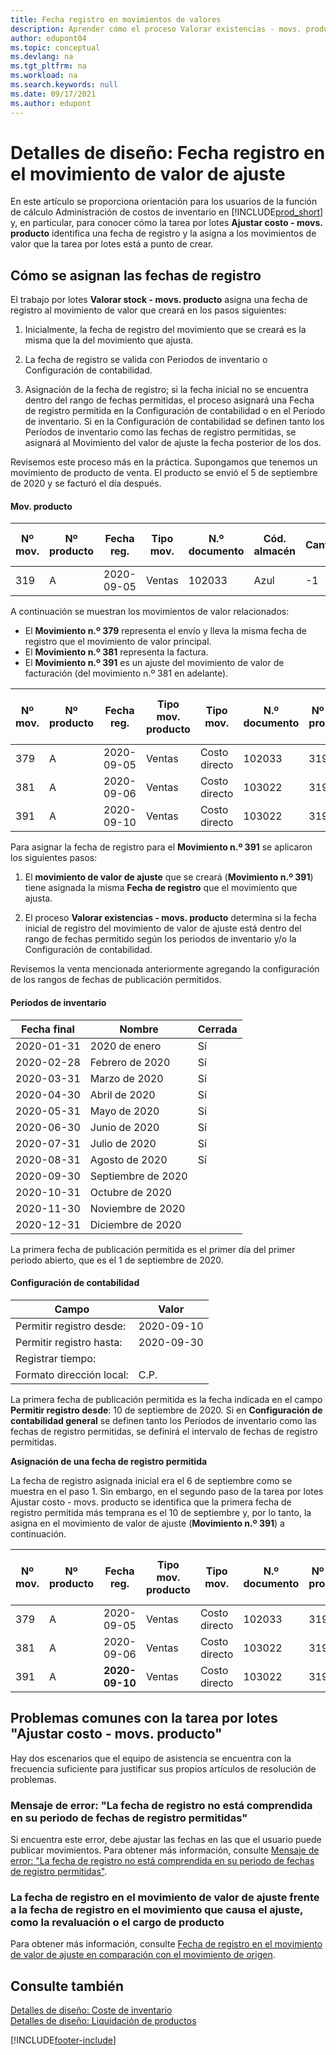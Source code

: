 ```yaml
---
title: Fecha registro en movimientos de valores
description: Aprender cómo el proceso Valorar existencias - movs. producto identifica y asigna una fecha de registro a los movimientos de valor que creará.
author: edupont04
ms.topic: conceptual
ms.devlang: na
ms.tgt_pltfrm: na
ms.workload: na
ms.search.keywords: null
ms.date: 09/17/2021
ms.author: edupont
---
```

# <a name="design-details-posting-date-on-adjustment-value-entry"></a><a name="design-details-posting-date-on-adjustment-value-entry"></a><a name="design-details-posting-date-on-adjustment-value-entry"></a>Detalles de diseño: Fecha registro en el movimiento de valor de ajuste

En este artículo se proporciona orientación para los usuarios de la función de cálculo Administración de costos de inventario en [!INCLUDE[prod_short](includes/prod_short.md)] y, en particular, para conocer cómo la tarea por lotes **Ajustar costo - movs. producto** identifica una fecha de registro y la asigna a los movimientos de valor que la tarea por lotes está a punto de crear.

## <a name="how-posting-dates-are-assigned"></a><a name="how-posting-dates-are-assigned"></a><a name="how-posting-dates-are-assigned"></a>Cómo se asignan las fechas de registro

El trabajo por lotes **Valorar stock - movs. producto** asigna una fecha de registro al movimiento de valor que creará en los pasos siguientes:  

1. Inicialmente, la fecha de registro del movimiento que se creará es la misma que la del movimiento que ajusta.  

2. La fecha de registro se valida con Periodos de inventario o Configuración de contabilidad.  

3. Asignación de la fecha de registro; si la fecha inicial no se encuentra dentro del rango de fechas permitidas, el proceso asignará una Fecha de registro permitida en la Configuración de contabilidad o en el Período de inventario. Si en la Configuración de contabilidad se definen tanto los Períodos de inventario como las fechas de registro permitidas, se asignará al Movimiento del valor de ajuste la fecha posterior de los dos.  

Revisemos este proceso más en la práctica. Supongamos que tenemos un movimiento de producto de venta. El producto se envió el 5 de septiembre de 2020 y se facturó el día después.  

#### <a name="item-ledger-entry"></a><a name="item-ledger-entry"></a><a name="item-ledger-entry"></a>Mov. producto

|Nº mov.  |Nº producto  |Fecha reg.  |Tipo mov.  | N.º documento |Cód. almacén  |Cantidad  |Importe costo (Real)  |Cantidad facturada  |Cantidad pendiente  |
|---------|---------|---------|---------|---------|---------|---------|---------|---------|---------|
|319     |A         |2020-09-05     |  Ventas       |102033     |  Azul       | -1    |    -11     |-1     |    0     |

A continuación se muestran los movimientos de valor relacionados:

- El **Movimiento n.º 379** representa el envío y lleva la misma fecha de registro que el movimiento de valor principal.  
- El **Movimiento n.º 381** representa la factura.  
- El **Movimiento n.º 391** es un ajuste del movimiento de valor de facturación (del movimiento n.º 381 en adelante).  

|Nº mov.  |Nº producto  |Fecha reg.  |Tipo mov. producto  |Tipo mov.  |N.º documento  |Nº mov. producto  |Cód. almacén  |Cantidad mov. producto  |Cantidad facturada  |Importe costo (Real)  |Importe costo (Esperado)  |Ajuste  |Liq. por nº orden  |Cód. origen  |
|---------|---------|---------|---------|---------|---------|---------|---------|---------|---------|--------|---------|---------|---------|---------|
|379     |  A       |    2020-09-05     |    Ventas     | Costo directo   | 102033        |319     | Azul        | -1       |0         |  0       |     -10   |No   |0    |Ccial          |
|381     |  A       |    2020-09-06     |    Ventas     | Costo directo   | 103022        |319     | Azul        |  0       |-1        |-10       |    10     | No  |0      |       Ccial   |
|391     |  A       |    2020-09-10     |    Ventas     | Costo directo   | 103022        |319     | Azul        |  0       |0         |-1        |    0     |Sí   |    181   | AJUSINVEN   |

Para asignar la fecha de registro para el **Movimiento n.º 391** se aplicaron los siguientes pasos:

1. El **movimiento de valor de ajuste** que se creará (**Movimiento n.º 391**) tiene asignada la misma **Fecha de registro** que el movimiento que ajusta.

2. El proceso **Valorar existencias - movs. producto** determina si la fecha inicial de registro del movimiento de valor de ajuste está dentro del rango de fechas permitido según los periodos de inventario y/o la Configuración de contabilidad.  

Revisemos la venta mencionada anteriormente agregando la configuración de los rangos de fechas de publicación permitidos.  
  
#### <a name="inventory-periods"></a><a name="inventory-periods"></a><a name="inventory-periods"></a>Períodos de inventario

|Fecha final  |Nombre  |Cerrada  |
|---------|---------|---------|
|2020-01-31     |2020 de enero      |  Sí    |
|2020-02-28     |Febrero de 2020     |  Sí    |
|2020-03-31     |Marzo de 2020        |  Sí    |
|2020-04-30     |Abril de 2020        |  Sí    |
|2020-05-31     |Mayo de 2020        |  Sí    |
|2020-06-30     |Junio de 2020       |  Sí    |
|2020-07-31     |Julio de 2020        |  Sí    |
|2020-08-31     |Agosto de 2020     |  Sí    |
|2020-09-30     |Septiembre de 2020  |         |
|2020-10-31     |Octubre de 2020    |         |
|2020-11-30     |Noviembre de 2020   |         |
|2020-12-31     |Diciembre de 2020   |         |

La primera fecha de publicación permitida es el primer día del primer periodo abierto, que es el 1 de septiembre de 2020.  

#### <a name="general-ledger-setup"></a><a name="general-ledger-setup"></a><a name="general-ledger-setup"></a>Configuración de contabilidad

|Campo|Valor  |
|---------|---------|
|Permitir registro desde:  |  2020-09-10      |
|Permitir registro hasta:    |  2020-09-30      |
|Registrar tiempo:       |         |
|Formato dirección local:|   C.P.      |  

La primera fecha de publicación permitida es la fecha indicada en el campo **Permitir registro desde**: 10 de septiembre de 2020. Si en **Configuración de contabilidad general** se definen tanto los Períodos de inventario como las fechas de registro permitidas, se definirá el intervalo de fechas de registro permitidas.  

**Asignación de una fecha de registro permitida**  

La fecha de registro asignada inicial era el 6 de septiembre como se muestra en el paso 1. Sin embargo, en el segundo paso de la tarea por lotes Ajustar costo - movs. producto se identifica que la primera fecha de registro permitida más temprana es el 10 de septiembre y, por lo tanto, la asigna en el movimiento de valor de ajuste (**Movimiento n.º 391**) a continuación.  


|Nº mov.  |Nº producto  |Fecha reg.  |Tipo mov. producto  |Tipo mov.  |N.º documento  |Nº mov. producto  |Cód. almacén  |Cantidad mov. producto  |Cantidad facturada  |Importe costo (Real)  |Importe costo (Esperado)  |Ajuste  |Liq. por nº orden  |Cód. origen  |
|---------|---------|---------|---------|---------|---------|---------|---------|---------|---------|---------|---------|---------|---------|---------|
|379     |  A       |    2020-09-05     |    Ventas     | Costo directo   | 102033        |319     | Azul        | -1       |0         |  0       |     -10   |No   |0    |Ccial          |
|381     |  A       |    2020-09-06     |    Ventas     | Costo directo   | 103022        |319     | Azul        |  0       |-1        |-10       |    10     | No  |0      |       Ccial   |
|391     |  A       |    **2020-09-10**     |    Ventas     | Costo directo   | 103022        |319     | Azul        |  0       |0         |-1        |    0     |Sí   |    181   | AJUSINVEN   |

## <a name="common-problems-with-the-adjust-cost---item-entries-batch-job"></a><a name="common-problems-with-the-adjust-cost---item-entries-batch-job"></a><a name="common-problems-with-the-adjust-cost---item-entries-batch-job"></a>Problemas comunes con la tarea por lotes "Ajustar costo - movs. producto"

Hay dos escenarios que el equipo de asistencia se encuentra con la frecuencia suficiente para justificar sus propios artículos de resolución de problemas.

### <a name="error-message-posting-date-is-not-within-your-range-of-allowed-posting-dates"></a><a name="error-message-posting-date-is-not-within-your-range-of-allowed-posting-dates"></a><a name="error-message-posting-date-is-not-within-your-range-of-allowed-posting-dates"></a>Mensaje de error: "La fecha de registro no está comprendida en su periodo de fechas de registro permitidas"

Si encuentra este error, debe ajustar las fechas en las que el usuario puede publicar movimientos. Para obtener más información, consulte [Mensaje de error: "La fecha de registro no está comprendida en su periodo de fechas de registro permitidas"](design-details-inventory-adjustment-value-entry-allowed-posting-dates.md).

### <a name="posting-date-on-adjustment-value-entry-versus-posting-date-on-entry-causing-the-adjustment-such-as-revaluation-or-item-charge"></a><a name="posting-date-on-adjustment-value-entry-versus-posting-date-on-entry-causing-the-adjustment-such-as-revaluation-or-item-charge"></a><a name="posting-date-on-adjustment-value-entry-versus-posting-date-on-entry-causing-the-adjustment-such-as-revaluation-or-item-charge"></a>La fecha de registro en el movimiento de valor de ajuste frente a la fecha de registro en el movimiento que causa el ajuste, como la revaluación o el cargo de producto

Para obtener más información, consulte [Fecha de registro en el movimiento de valor de ajuste en comparación con el movimiento de origen](design-details-inventory-adjustment-value-entry-source-entry.md).

## <a name="see-also"></a><a name="see-also"></a><a name="see-also"></a>Consulte también

[Detalles de diseño: Coste de inventario](design-details-inventory-costing.md)  
[Detalles de diseño: Liquidación de productos](design-details-item-application.md)  

[!INCLUDE[footer-include](includes/footer-banner.md)]
